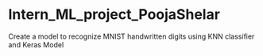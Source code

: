 # Intern_ML_project_PoojaShelar
Create a model to recognize MNIST handwritten digits using KNN classifier and Keras Model
